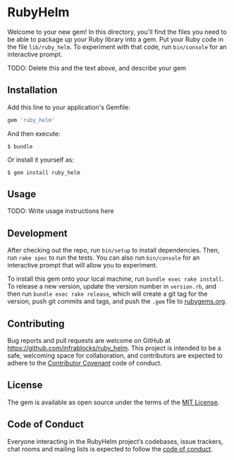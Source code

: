 # RubyHelm

Welcome to your new gem! In this directory, you'll find the files you need to 
be able to package up your Ruby library into a gem. Put your Ruby code in the 
file `lib/ruby_helm`. To experiment with that code, run `bin/console` for an 
interactive prompt.

TODO: Delete this and the text above, and describe your gem

## Installation

Add this line to your application's Gemfile:

```ruby
gem 'ruby_helm'
```

And then execute:

    $ bundle

Or install it yourself as:

    $ gem install ruby_helm

## Usage

TODO: Write usage instructions here

## Development

After checking out the repo, run `bin/setup` to install dependencies. Then, run 
`rake spec` to run the tests. You can also run `bin/console` for an interactive 
prompt that will allow you to experiment.

To install this gem onto your local machine, run `bundle exec rake install`. To 
release a new version, update the version number in `version.rb`, and then run 
`bundle exec rake release`, which will create a git tag for the version, push 
git commits and tags, and push the `.gem` file to 
[rubygems.org](https://rubygems.org).

## Contributing

Bug reports and pull requests are welcome on GitHub at 
https://github.com/infrablocks/ruby_helm. This project is intended to be a safe,
welcoming space for collaboration, and contributors are expected to adhere to
the [Contributor Covenant](http://contributor-covenant.org) code of conduct.

## License

The gem is available as open source under the terms of the
[MIT License](https://opensource.org/licenses/MIT).

## Code of Conduct

Everyone interacting in the RubyHelm project’s codebases, issue trackers, chat
rooms and mailing lists is expected to follow the 
[code of conduct](https://github.com/[USERNAME]/ruby_helm/blob/main/CODE_OF_CONDUCT.md).
